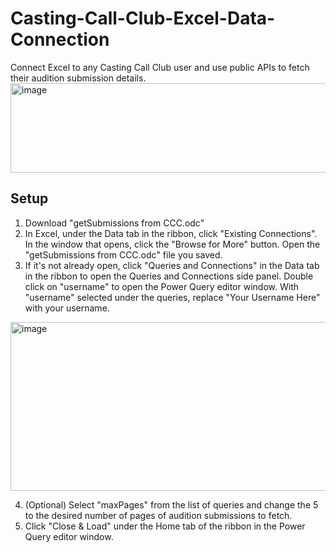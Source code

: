 # Casting-Call-Club-Excel-Data-Connection
Connect Excel to any Casting Call Club user and use public APIs to fetch their audition submission details.
<img width="1913" height="143" alt="image" src="https://github.com/user-attachments/assets/68f0e8df-0403-423a-afb4-49a9df586d33" />

## Setup
1. Download "getSubmissions from CCC.odc"
2. In Excel, under the Data tab in the ribbon, click "Existing Connections". In the window that opens, click the "Browse for More" button. Open the "getSubmissions from CCC.odc" file you saved.
3. If it's not already open, click "Queries and Connections" in the Data tab in the ribbon to open the Queries and Connections side panel. Double click on "username" to open the Power Query editor window. With "username" selected under the queries, replace "Your Username Here" with your username.
<img width="507" height="270" alt="image" src="https://github.com/user-attachments/assets/2837965b-b245-4443-8167-c7268f439635" />

4. (Optional) Select "maxPages" from the list of queries and change the 5 to the desired number of pages of audition submissions to fetch.
5. Click "Close & Load" under the Home tab of the ribbon in the Power Query editor window.
